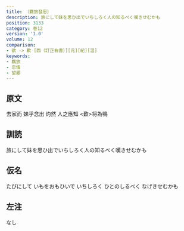 ```yaml
---
title: （羇旅發思）
description: 旅にして妹を思ひ出でいちしろく人の知るべく嘆きせむかも
position: 3133
category: 巻12
version: '1.0'
volume: 12
comparison:
- 欲 -> 歎 [西（訂正右書）][元][紀][温]
keywords:
- 羈旅
- 恋情
- 望郷
---
```


## 原文

去家而 妹乎念出 灼然 人之應知 <歎>将為鴨

## 訓読

旅にして妹を思ひ出でいちしろく人の知るべく嘆きせむかも

## 仮名

たびにして いもをおもひいで いちしろく ひとのしるべく なげきせむかも

## 左注

なし
